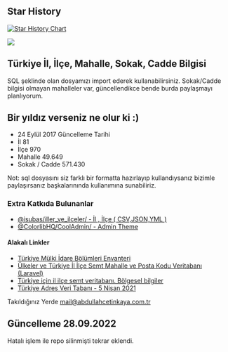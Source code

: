 ## Star History

[![Star History Chart](https://api.star-history.com/svg?repos=life/il-ilce-mahalle-sokak-cadde-sql&type=Date)](https://star-history.com/#life/il-ilce-mahalle-sokak-cadde-sql&Date)

[![](https://visitor-badge.laobi.icu/badge?page_id=life.il-ilce-mahalle-sokak-cadde-sql)](#)

## Türkiye İl, İlçe, Mahalle, Sokak, Cadde Bilgisi
SQL şeklinde olan dosyamızı import ederek kullanabilirsiniz. Sokak/Cadde bilgisi olmayan mahalleler var, güncellendikce bende burda paylaşmayı planlıyorum.

## Bir yıldız verseniz ne olur ki :)
- 24 Eylül 2017 Güncelleme Tarihi
- İl 81
- İlçe 970
- Mahalle 49.649 
- Sokak / Cadde 571.430

Not: sql dosyasını siz farklı bir formatta hazırlayıp kullandıysanız bizimle paylaşırsanız başkalarınında kullanımına sunabiliriz.

### Extra Katkıda Bulunanlar
- [@isubas/iller_ve_ilceler/ - İl , İlçe ( CSV,JSON,YML ) ](https://github.com/isubas/iller_ve_ilceler/)
- [@ColorlibHQ/CoolAdmin/ - Admin Theme ](https://github.com/ColorlibHQ/CoolAdmin)


#### Alakalı Linkler
- [Türkiye Mülki İdare Bölümleri Envanteri ](https://www.e-icisleri.gov.tr/Anasayfa/MulkiIdariBolumleri.aspx)
- [Ülkeler ve Türkiye İl İlçe Semt Mahalle ve Posta Kodu Veritabanı (Laravel) ](https://github.com/epigra/tr-geozones)
- [Türkiye için il ilçe semt veritabanı. Bölgesel bilgiler](https://github.com/melihkorkmaz/il-ilce-mahalle-geolocation-rest-api)
- [Türkiye Adres Veri Tabanı - 5 Nisan 2021](https://github.com/emreuenal/turkiye-il-ilce-sokak-mahalle-veri-tabani)

Takıldığınız Yerde mail@abdullahcetinkaya.com.tr

## Güncelleme 28.09.2022
Hatalı işlem ile repo silinmişti tekrar eklendi.
